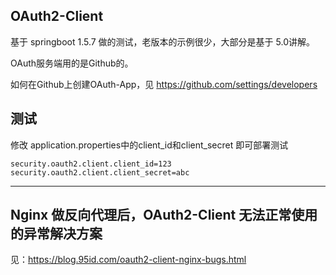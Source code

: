 ## OAuth2-Client

基于 springboot 1.5.7 做的测试，老版本的示例很少，大部分是基于 5.0讲解。

OAuth服务端用的是Github的。

如何在Github上创建OAuth-App，见 https://github.com/settings/developers

## 测试

修改 application.properties中的client_id和client_secret 即可部署测试

```properties
security.oauth2.client.client_id=123
security.oauth2.client.client_secret=abc
```

****

## Nginx 做反向代理后，OAuth2-Client 无法正常使用的异常解决方案

见：https://blog.95id.com/oauth2-client-nginx-bugs.html